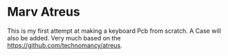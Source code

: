 # Marv Atreus
This is my first attempt at making a keyboard Pcb from scratch.
A Case will also be added.
Very much based on the https://github.com/technomancy/atreus.
